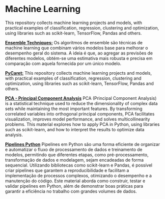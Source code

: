 # Machine Learning
This repository collects machine learning projects and models, with practical examples of classification, regression, clustering and optimization, using libraries such as scikit-learn, TensorFlow, Pandas and others.

[**Ensemble Techniques:**](https://github.com/enzoschitini/machine-learning/tree/Ensemble-Techniques)
Os algoritmos de ensemble são técnicas de machine learning que combinam vários modelos base para melhorar o desempenho geral do sistema. A ideia é que, ao agregar as previsões de diferentes modelos, obtém-se uma estimativa mais robusta e precisa em comparação com aquela fornecida por um único modelo.

[**PyCaret:**](https://github.com/enzoschitini/machine-learning/tree/PyCaret) This repository collects machine learning projects and models, with practical examples of classification, regression, clustering and optimization, using libraries such as scikit-learn, TensorFlow, Pandas and others.

[**PCA - Principal Component Analysis**](https://github.com/enzoschitini/machine-learning/tree/PCA---Principal-Component-Analysis?tab=readme-ov-file#pca---principal-component-analysis) PCA (Principal Component Analysis) is a statistical technique used to reduce the dimensionality of complex data sets while maintaining the most important features. By transforming correlated variables into orthogonal principal components, PCA facilitates visualization, improves model performance, and solves multicollinearity problems. This material explores how to apply PCA in Python, using libraries such as scikit-learn, and how to interpret the results to optimize data analysis.

[**Pipelines Python**](https://github.com/enzoschitini/machine-learning/tree/Pipelines) Pipelines em Python são uma forma eficiente de organizar e automatizar o fluxo de processamento de dados e treinamento de modelos, permitindo que diferentes etapas, como pré-processamento, transformação de dados e modelagem, sejam encadeadas de forma sequencial. Utilizando bibliotecas como scikit-learn e Pandas, é possível criar pipelines que garantem a reproducibilidade e facilitam a implementação de processos complexos, otimizando o desempenho e a manutenção do código. Este material aborda como construir, testar e validar pipelines em Python, além de demonstrar boas práticas para garantir a eficiência no trabalho com grandes volumes de dados.
